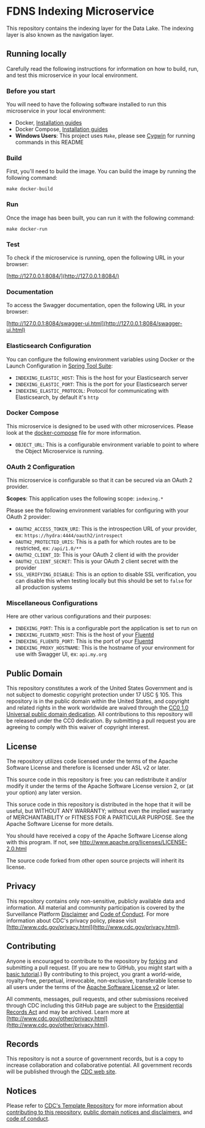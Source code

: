 # FDNS Indexing Microservice
This repository contains the indexing layer for the Data Lake. The indexing layer is also known as the navigation layer.

## Running locally
Carefully read the following instructions for information on how to build, run, and test this microservice in your local environment.

### Before you start
You will need to have the following software installed to run this microservice in your local environment:

- Docker, [Installation guides](https://docs.docker.com/install/)
- Docker Compose, [Installation guides](https://docs.docker.com/compose/install/)
- **Windows Users**: This project uses `Make`, please see [Cygwin](http://www.cygwin.com/) for running commands in this README

### Build

First, you'll need to build the image. You can build the image by running the following command:

```
make docker-build
```

### Run

Once the image has been built, you can run it with the following command:

```
make docker-run
```

### Test

To check if the microservice is running, open the following URL in your browser:

[http://127.0.0.1:8084/](http://127.0.0.1:8084/)

### Documentation

To access the Swagger documentation, open the following URL in your browser:

[http://127.0.0.1:8084/swagger-ui.html](http://127.0.0.1:8084/swagger-ui.html)

### Elasticsearch Configuration

You can configure the following environment variables using Docker or the Launch Configuration in [Spring Tool Suite](https://spring.io/tools):

* `INDEXING_ELASTIC_HOST`: This is the host for your Elasticsearch server
* `INDEXING_ELASTIC_PORT`: This is the port for your Elasticsearch server
* `INDEXING_ELASTIC_PROTOCOL`: Protocol for communicating with Elasticsearch, by default it's `http`

### Docker Compose
This microservice is designed to be used with other microservices. Please look at the [docker-compose](./docker-compose.yml) file for more information.

* `OBJECT_URL`: This is a configurable environment variable to point to where the Object Microservice is running.

### OAuth 2 Configuration

This microservice is configurable so that it can be secured via an OAuth 2 provider.

__Scopes__: This application uses the following scope: `indexing.*`

Please see the following environment variables for configuring with your OAuth 2 provider:

* `OAUTH2_ACCESS_TOKEN_URI`: This is the introspection URL of your provider, ex: `https://hydra:4444/oauth2/introspect`
* `OAUTH2_PROTECTED_URIS`: This is a path for which routes are to be restricted, ex: `/api/1.0/**`
* `OAUTH2_CLIENT_ID`: This is your OAuth 2 client id with the provider
* `OAUTH2_CLIENT_SECRET`: This is your OAuth 2 client secret with the provider
* `SSL_VERIFYING_DISABLE`: This is an option to disable SSL verification, you can disable this when testing locally but this should be set to `false` for all production systems

### Miscellaneous Configurations

Here are other various configurations and their purposes:

* `INDEXING_PORT`: This is a configurable port the application is set to run on
* `INDEXING_FLUENTD_HOST`: This is the host of your [Fluentd](https://www.fluentd.org/)
* `INDEXING_FLUENTD_PORT`: This is the port of your [Fluentd](https://www.fluentd.org/)
* `INDEXING_PROXY_HOSTNAME`: This is the hostname of your environment for use with Swagger UI, ex: `api.my.org`
  
## Public Domain
This repository constitutes a work of the United States Government and is not
subject to domestic copyright protection under 17 USC § 105. This repository is in
the public domain within the United States, and copyright and related rights in
the work worldwide are waived through the [CC0 1.0 Universal public domain dedication](https://creativecommons.org/publicdomain/zero/1.0/).
All contributions to this repository will be released under the CC0 dedication. By
submitting a pull request you are agreeing to comply with this waiver of
copyright interest.

## License
The repository utilizes code licensed under the terms of the Apache Software
License and therefore is licensed under ASL v2 or later.

This source code in this repository is free: you can redistribute it and/or modify it under
the terms of the Apache Software License version 2, or (at your option) any
later version.

This soruce code in this repository is distributed in the hope that it will be useful, but WITHOUT ANY
WARRANTY; without even the implied warranty of MERCHANTABILITY or FITNESS FOR A
PARTICULAR PURPOSE. See the Apache Software License for more details.

You should have received a copy of the Apache Software License along with this
program. If not, see http://www.apache.org/licenses/LICENSE-2.0.html

The source code forked from other open source projects will inherit its license.


## Privacy
This repository contains only non-sensitive, publicly available data and
information. All material and community participation is covered by the
Surveillance Platform [Disclaimer](https://github.com/CDCgov/template/blob/master/DISCLAIMER.md)
and [Code of Conduct](https://github.com/CDCgov/template/blob/master/code-of-conduct.md).
For more information about CDC's privacy policy, please visit [http://www.cdc.gov/privacy.html](http://www.cdc.gov/privacy.html).

## Contributing
Anyone is encouraged to contribute to the repository by [forking](https://help.github.com/articles/fork-a-repo)
and submitting a pull request. (If you are new to GitHub, you might start with a
[basic tutorial](https://help.github.com/articles/set-up-git).) By contributing
to this project, you grant a world-wide, royalty-free, perpetual, irrevocable,
non-exclusive, transferable license to all users under the terms of the
[Apache Software License v2](http://www.apache.org/licenses/LICENSE-2.0.html) or
later.

All comments, messages, pull requests, and other submissions received through
CDC including this GitHub page are subject to the [Presidential Records Act](http://www.archives.gov/about/laws/presidential-records.html)
and may be archived. Learn more at [http://www.cdc.gov/other/privacy.html](http://www.cdc.gov/other/privacy.html).

## Records
This repository is not a source of government records, but is a copy to increase
collaboration and collaborative potential. All government records will be
published through the [CDC web site](http://www.cdc.gov).

## Notices
Please refer to [CDC's Template Repository](https://github.com/CDCgov/template)
for more information about [contributing to this repository](https://github.com/CDCgov/template/blob/master/CONTRIBUTING.md),
[public domain notices and disclaimers](https://github.com/CDCgov/template/blob/master/DISCLAIMER.md),
and [code of conduct](https://github.com/CDCgov/template/blob/master/code-of-conduct.md).
